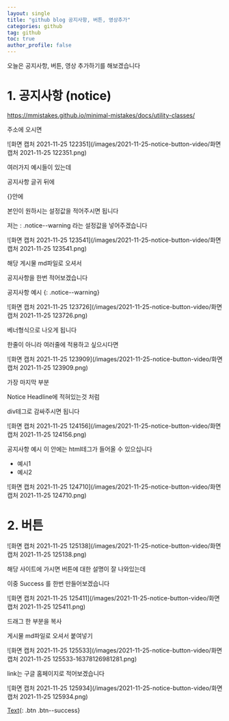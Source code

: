 ```yaml
---
layout: single
title: "github blog 공지사항, 버튼, 영상추가"
categories: github
tag: github
toc: true
author_profile: false
---
```




오늘은 공지사항, 버튼, 영상 추가하기를 해보겠습니다



# 1. 공지사항 (notice)

https://mmistakes.github.io/minimal-mistakes/docs/utility-classes/

주소에 오시면

![화면 캡처 2021-11-25 122351](/images/2021-11-25-notice-button-video/화면 캡처 2021-11-25 122351.png)

여러가지 예시들이 있는데

공지사항 글귀 뒤에 

{}안에 

본인이 원하시는 설정값을 적어주시면 됩니다

저는 : .notice--warning 라는 설정값을 넣어주겠습니다



![화면 캡처 2021-11-25 123541](/images/2021-11-25-notice-button-video/화면 캡처 2021-11-25 123541.png)


해당 게시물 md파일로 오셔서 

공지사항을 한번 적어보겠습니다

공지사항 예시
{: .notice--warning}

![화면 캡처 2021-11-25 123726](/images/2021-11-25-notice-button-video/화면 캡처 2021-11-25 123726.png)

베너형식으로 나오게 됩니다

한줄이 아니라 여러줄에 적용하고 싶으시다면



![화면 캡처 2021-11-25 123909](/images/2021-11-25-notice-button-video/화면 캡처 2021-11-25 123909.png)

가장 마지막 부분 

Notice Headline에 적혀있는것 처럼 

div테그로 감싸주시면 됩니다



![화면 캡처 2021-11-25 124156](/images/2021-11-25-notice-button-video/화면 캡처 2021-11-25 124156.png)



<div class="notice--warning">
공지사항 예시
이 안에는 html테그가 들어올 수 있으십니다
<ul>
    <li>예시1</li>
    <li>예시2</li>
</ul>
</div>

![화면 캡처 2021-11-25 124710](/images/2021-11-25-notice-button-video/화면 캡처 2021-11-25 124710.png)



# 2. 버튼



![화면 캡처 2021-11-25 125138](/images/2021-11-25-notice-button-video/화면 캡처 2021-11-25 125138.png)

해당 사이트에 가시면 버튼에 대한 설명이 잘 나와있는데

이중 Success 를 한번 만들어보겠습니다



![화면 캡처 2021-11-25 125411](/images/2021-11-25-notice-button-video/화면 캡처 2021-11-25 125411.png)

드래그 한 부분을 복사

게시물 md파일로 오셔서 붙여넣기

![화면 캡처 2021-11-25 125533](/images/2021-11-25-notice-button-video/화면 캡처 2021-11-25 125533-16378126981281.png)



link는 구글 홈페이지로 적어보겠습니다

![화면 캡처 2021-11-25 125934](/images/2021-11-25-notice-button-video/화면 캡처 2021-11-25 125934.png)



[Text](https://google.com){: .btn .btn--success}

